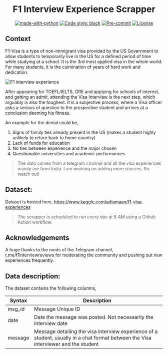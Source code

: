 <div align='center'>
  
# F1 Interview Experience Scrapper

[![made-with-python](https://img.shields.io/badge/Made%20with-Python-1f425f.svg)](https://www.python.org/)
[![Code style: black](https://img.shields.io/badge/code%20style-black-000000.svg)](https://github.com/psf/black)
[![Pre-commit](https://img.shields.io/badge/pre--commit-enabled-informational?logo=pre-commit&logoColor=white)](https://github.com/adiamaan92/f1-visa-experience-scrapper/blob/master/.pre-commit-config.yaml)
[![License](https://img.shields.io/badge/License-MIT-informational.svg)](https://github.com/adiamaan92/f1-visa-experience-scrapper/blob/master/MIT-LICENSE.txt)

</div>

## Context
F1-Visa is a type of non-immigrant visa provided by the US Government to allow students to temporarily live in the US for a defined period of time while studying at a school. It is the 3rd most applied visa in the whole world. For many students, it is the culmination of years of hard work and dedication.

![F1 interview experience](https://images.livemint.com/img/2021/08/23/1600x900/20210608071L_1629715737391_1629715753280.jpg)

After appearing for TOEFL/IELTS, GRE and applying for schools of interest, and getting an admit, attending the Visa Interview is the next step, which arguably is also the toughest. It is a subjective process, where a Visa officer asks a serious of question to the prospective student and arrives at a conclusion deeming his fitness.

An example for the denial could be,

1. Signs of family ties already present in the US (makes a student highly unlikely to return back to home country)
2. Lack of funds for education
3. No ties between experience and the major chosen
4. Questionable universities and academic performances

> The data comes from a telegram channel and all the visa experiences mainly are from India. I am working on adding more sources. So watch out!

## Dataset:
Dataset is hosted here, https://www.kaggle.com/adiamaan/f1-visa-experiences

> The scrapper is scheduled to run every day at 8 AM using a Github Action workflow.

## Acknowledgements
A huge thanks to the mods of the Telegram channel, t.me/f1interviewreviews for moderating the community and pushing out new experiences frequently.

## Data description:
The dataset contains the following columns,

| Syntax  | Description                                                                                                                         |
| ------- | ----------------------------------------------------------------------------------------------------------------------------------- |
| msg_id  | Message Unique ID                                                                                                                   |
| date    | Date the message was posted. Not necessarily the interview date                                                                     |
| message | Message detailing the visa interview experience of a student, usually in a chat format between the Visa interviewer and the student |


